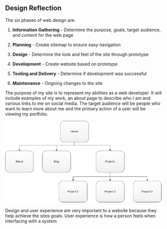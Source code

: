 ## Design Reflection

The six phases of web design are:
1. **Information Gathering** - Determine the purpose, goals, target audience, and content for the web page

2. **Planning** - Create sitemap to ensure easy navigation

3. **Design** - Determine the look and feel of the site through prototype

4. **Development** - Create website based on prototype

5. **Testing and Delivery** - Determine if development was successful

6. **Maintenance** - Ongoing changes to the site

The purpose of my site is to represent my abilities as a web developer. It will include examples of my work, an about page to describe who I am and various links to me on social media. The target audience will be people who want to learn more about me and the primary action of a user will be viewing my portfolio.

![Site Map Image](imgs/Sitemap.jpg)

Design and user experience are very important to a website because they help achieve the sites goals. User experience is how a person feels when interfacing with a system
